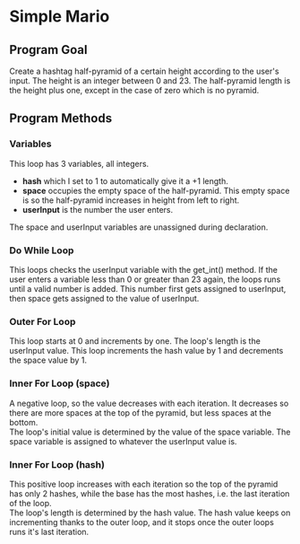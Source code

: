 # Simple Mario

## Program Goal
Create a hashtag half-pyramid of a certain height according to the user's input. The height is an integer between 0 and 23. The half-pyramid length is the height plus one, except in the case of zero which is no pyramid.

## Program Methods

### Variables
This loop has 3 variables, all integers.  

* **hash**  which I set to 1 to automatically give it a +1 length.  
* **space** occupies the empty space of the half-pyramid. This empty space is so the half-pyramid increases in height from left to right.  
* **userInput** is the number the user enters.  

The space and userInput variables are unassigned during declaration.

### Do While Loop
This loops checks the userInput variable with the get_int() method. If the user enters a variable less than 0 or greater than 23 again, the loops runs until a valid number is added. This number first gets assigned to userInput, then space gets assigned to the value of userInput.

### Outer For Loop
This loop starts at 0 and increments by one. The loop's length is the userInput value. This loop increments the hash value by 1 and decrements the space value by 1.

### Inner For Loop (space)
A negative loop, so the value decreases with each iteration. It decreases so there are more spaces at the top of the pyramid, but less spaces at the bottom.  
The loop's initial value is determined by the value of the space variable. The space variable is assigned to whatever the userInput value is.

### Inner For Loop (hash)
This positive loop increases with each iteration so the top of the pyramid has only 2 hashes, while the base has the most hashes, i.e. the last iteration of the loop.  
The loop's length is determined by the hash value. The hash value keeps on incrementing thanks to the outer loop, and it stops once the outer loops runs it's last iteration.